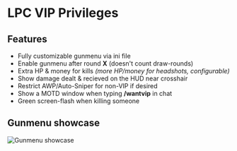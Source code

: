 # LPC VIP Privileges
## Features
- Fully customizable gunmenu via ini file
- Enable gunmenu after round **X** (doesn't count draw-rounds)
- Extra HP & money for kills *(more HP/money for headshots, configurable)*
- Show damage dealt & recieved on the HUD near crosshair
- Restrict AWP/Auto-Sniper for non-VIP if desired
- Show a MOTD window when typing **/wantvip** in chat
- Green screen-flash when killing someone

## Gunmenu showcase
![Gunmenu showcase](https://i.imgur.com/gnak3YA.jpg)
